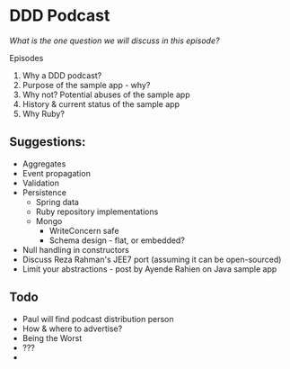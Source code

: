 DDD Podcast
===========

_What is the *one* question we will discuss in this episode?_

Episodes

1. Why a DDD podcast?
1. Purpose of the sample app - why?
1. Why not? Potential abuses of the sample app
1. History & current status of the sample app
1. Why Ruby?


## Suggestions:

* Aggregates
* Event propagation
* Validation
* Persistence
  * Spring data
  * Ruby repository implementations
  * Mongo
    * WriteConcern safe
    * Schema design - flat, or embedded?
* Null handling in constructors
* Discuss Reza Rahman's JEE7 port (assuming it can be open-sourced)
* Limit your abstractions - post by Ayende Rahien on Java sample app

## Todo

* Paul will find podcast distribution person
* How & where to advertise?
 * Being the Worst
 * ???
 * 
